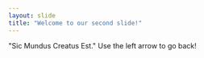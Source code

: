 ```yaml
---
layout: slide
title: "Welcome to our second slide!"
---
```

"Sic Mundus Creatus Est."
Use the left arrow to go back!